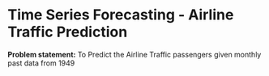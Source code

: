 # Time Series Forecasting - Airline Traffic Prediction
**Problem statement:** To Predict the Airline Traffic passengers given monthly past data from 1949
